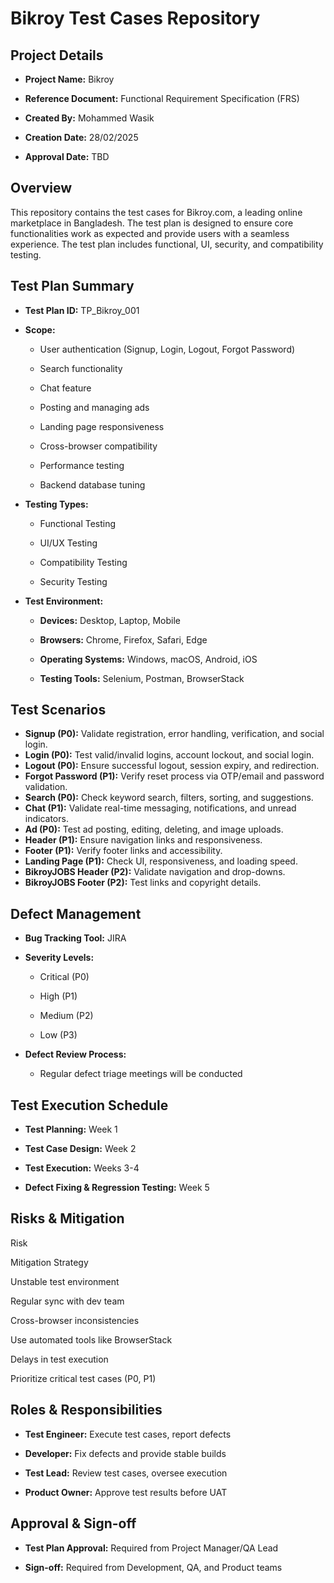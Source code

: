 
# Bikroy Test Cases Repository

## Project Details

-   **Project Name:** Bikroy
    
-   **Reference Document:** Functional Requirement Specification (FRS)
    
-   **Created By:** Mohammed Wasik
    
-   **Creation Date:** 28/02/2025
    
-   **Approval Date:** TBD
    

## Overview

This repository contains the test cases for Bikroy.com, a leading online marketplace in Bangladesh. The test plan is designed to ensure core functionalities work as expected and provide users with a seamless experience. The test plan includes functional, UI, security, and compatibility testing.

## Test Plan Summary

-   **Test Plan ID:** TP_Bikroy_001
    
-   **Scope:**
    
    -   User authentication (Signup, Login, Logout, Forgot Password)
        
    -   Search functionality
        
    -   Chat feature
        
    -   Posting and managing ads
        
    -   Landing page responsiveness
        
    -   Cross-browser compatibility
        
    -   Performance testing
        
    -   Backend database tuning
        
-   **Testing Types:**
    
    -   Functional Testing
        
    -   UI/UX Testing
        
    -   Compatibility Testing
        
    -   Security Testing
        
-   **Test Environment:**
    
    -   **Devices:** Desktop, Laptop, Mobile
        
    -   **Browsers:** Chrome, Firefox, Safari, Edge
        
    -   **Operating Systems:** Windows, macOS, Android, iOS
        
    -   **Testing Tools:** Selenium, Postman, BrowserStack
        

## Test Scenarios
-   **Signup (P0):** Validate registration, error handling, verification, and social login.
-   **Login (P0):** Test valid/invalid logins, account lockout, and social login.
-   **Logout (P0):** Ensure successful logout, session expiry, and redirection.
-   **Forgot Password (P1):** Verify reset process via OTP/email and password validation.
-   **Search (P0):** Check keyword search, filters, sorting, and suggestions.
-   **Chat (P1):** Validate real-time messaging, notifications, and unread indicators.
-   **Ad (P0):** Test ad posting, editing, deleting, and image uploads.
-   **Header (P1):** Ensure navigation links and responsiveness.
-   **Footer (P1):** Verify footer links and accessibility.
-   **Landing Page (P1):** Check UI, responsiveness, and loading speed.
-   **BikroyJOBS Header (P2):** Validate navigation and drop-downs.
-   **BikroyJOBS Footer (P2):** Test links and copyright details.

## Defect Management

-   **Bug Tracking Tool:** JIRA
    
-   **Severity Levels:**
    
    -   Critical (P0)
        
    -   High (P1)
        
    -   Medium (P2)
        
    -   Low (P3)
        
-   **Defect Review Process:**
    
    -   Regular defect triage meetings will be conducted
        

## Test Execution Schedule

-   **Test Planning:** Week 1
    
-   **Test Case Design:** Week 2
    
-   **Test Execution:** Weeks 3-4
    
-   **Defect Fixing & Regression Testing:** Week 5
    

## Risks & Mitigation

Risk

Mitigation Strategy

Unstable test environment

Regular sync with dev team

Cross-browser inconsistencies

Use automated tools like BrowserStack

Delays in test execution

Prioritize critical test cases (P0, P1)

## Roles & Responsibilities

-   **Test Engineer:** Execute test cases, report defects
    
-   **Developer:** Fix defects and provide stable builds
    
-   **Test Lead:** Review test cases, oversee execution
    
-   **Product Owner:** Approve test results before UAT
    

## Approval & Sign-off

-   **Test Plan Approval:** Required from Project Manager/QA Lead
    
-   **Sign-off:** Required from Development, QA, and Product teams
